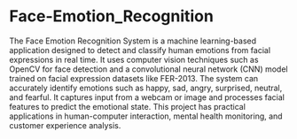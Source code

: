 # Face-Emotion_Recognition
The Face Emotion Recognition System is a machine learning-based application designed to detect and classify human emotions from facial expressions in real time. It uses computer vision techniques such as OpenCV for face detection and a convolutional neural network (CNN) model trained on facial expression datasets like FER-2013. The system can accurately identify emotions such as happy, sad, angry, surprised, neutral, and fearful. It captures input from a webcam or image and processes facial features to predict the emotional state. This project has practical applications in human-computer interaction, mental health monitoring, and customer experience analysis.










